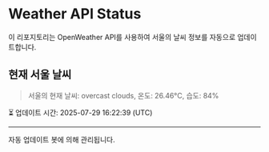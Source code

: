 
# Weather API Status

이 리포지토리는 OpenWeather API를 사용하여 서울의 날씨 정보를 자동으로 업데이트합니다.

## 현재 서울 날씨
> 서울의 현재 날씨: overcast clouds, 온도: 26.46°C, 습도: 84%

⏳ 업데이트 시간: 2025-07-29 16:22:39 (UTC)

---
자동 업데이트 봇에 의해 관리됩니다.
